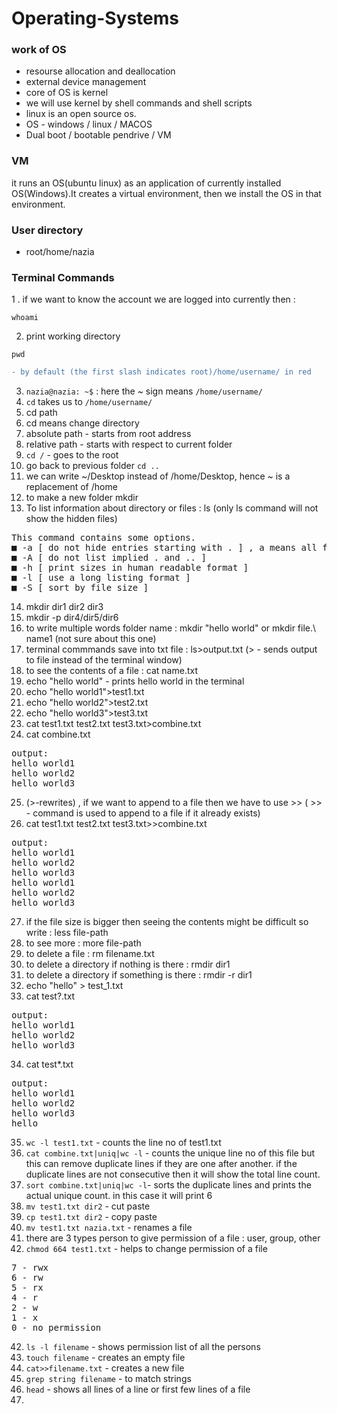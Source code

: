 # Operating-Systems

### work of OS
- resourse allocation and deallocation 
- external device management
- core of OS is kernel
- we will use kernel by shell commands and shell scripts
- linux is an open source os.
- OS - windows / linux / MACOS
- Dual boot / bootable pendrive / VM 
### VM 
it runs an OS(ubuntu linux) as an application of currently installed OS(Windows).It creates a virtual environment, then we install the OS in that environment.
### User directory
- root/home/nazia
### Terminal Commands

1 . if we want to know the account we are logged into currently then :
```console 
whoami
```
2. print working directory 

```console 
pwd
```

```diff 
- by default (the first slash indicates root)/home/username/ in red
```

3. ```nazia@nazia: ~$``` : here the ~ sign means ```/home/username/```
4. ```cd``` takes us to ```/home/username/```
5. cd path
6. cd means change directory
7. absolute path - starts from root address
8. relative path - starts with respect to current folder
9. ```cd /``` - goes to the root
10. go back to previous folder ```cd ..```
11. we can write ~/Desktop instead of /home/Desktop, hence ~ is a replacement of /home
12. to make a new folder mkdir
13. To list information about directory or files : ls (only ls command will not show the hidden files) 
<pre>
This command contains some options.
■ -a [ do not hide entries starting with . ] , a means all files including hidden would be shown
■ -A [ do not list implied . and .. ] 
■ -h [ print sizes in human readable format ]
■ -l [ use a long listing format ]
■ -S [ sort by file size ]
</pre>

14. mkdir dir1 dir2 dir3
15. mkdir -p dir4/dir5/dir6
16. to write multiple words folder name : mkdir "hello world" or mkdir file.\ name1 (not sure about this one)
17. terminal commmands save into txt file : ls>output.txt (> - sends output to file instead of the terminal window)
18. to see the contents of a file : cat name.txt
19. echo "hello world" - prints hello world in the terminal
20. echo "hello world1">test1.txt
21. echo "hello world2">test2.txt
22. echo "hello world3">test3.txt
23. cat test1.txt test2.txt test3.txt>combine.txt
24. cat combine.txt

<pre>
output:
hello world1
hello world2
hello world3
</pre>

25. (>-rewrites) , if we want to append to a file then we have to use >> ( >> - command is used to append to a file if it already exists)
26. cat test1.txt test2.txt test3.txt>>combine.txt
<pre>
output:
hello world1
hello world2
hello world3
hello world1
hello world2
hello world3
</pre>

27. if the file size is bigger then seeing the contents might be difficult so write : less file-path
28. to see more : more file-path
29. to delete a file : rm filename.txt
30. to delete a directory if nothing is there : rmdir dir1
31. to delete a directory if something is there : rmdir -r dir1
32. echo "hello" > test_1.txt
33. cat test?.txt
<pre>
output:
hello world1
hello world2
hello world3
</pre>
34. cat test*.txt

<pre>
output:
hello world1
hello world2
hello world3
hello
</pre>

35. ```wc -l test1.txt``` - counts the line no of test1.txt
36. ```cat combine.txt|uniq|wc -l``` - counts the unique line no of this file but this can remove duplicate lines if they are one after another. if the duplicate lines are not consecutive then it will show the total line count.
37. ```sort combine.txt|uniq|wc -l```- sorts the duplicate lines and prints the actual unique count. in this case it will print 6
38. ```mv test1.txt dir2``` - cut paste
38. ```cp test1.txt dir2``` - copy paste
39. ```mv test1.txt nazia.txt``` - renames a file
40. there are 3 types person to give permission of a file : user, group, other
41. ```chmod 664 test1.txt``` - helps to change permission of a file 
<pre>
7 - rwx
6 - rw
5 - rx
4 - r
2 - w
1 - x
0 - no permission
</pre>
42. ```ls -l filename``` - shows permission list of all the persons
43. ```touch filename``` - creates an empty file
44. ```cat>>filename.txt``` - creates a new file
46. ```grep string filename``` - to match strings
47. ```head``` - shows all lines of a line or first few lines of a file
48. 
